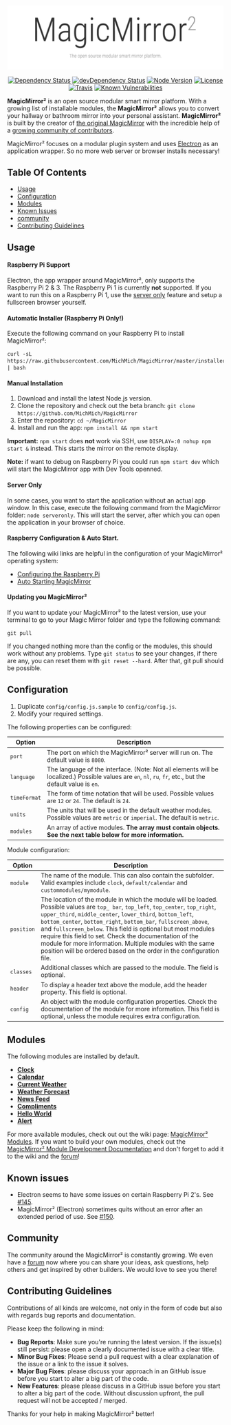 ![MagicMirror²: The open source modular smart mirror platform. ](.github/header.png)

<p align="center">
	<a href="https://david-dm.org/MichMich/MagicMirror"><img src="https://david-dm.org/MichMich/MagicMirror.svg" alt="Dependency Status"></a>
	<a href="https://david-dm.org/MichMich/MagicMirror#info=devDependencies"><img src="https://david-dm.org/MichMich/MagicMirror/dev-status.svg" alt="devDependency Status"></a>
	<a href="https://nodejs.org"><img src="https://img.shields.io/badge/node-v5.10.1-brightgreen.svg" alt="Node Version"></a>
	<a href="http://choosealicense.com/licenses/mit"><img src="https://img.shields.io/badge/license-MIT-blue.svg" alt="License"></a>
	<a href="https://travis-ci.org/MichMich/MagicMirror"><img src="https://travis-ci.org/MichMich/MagicMirror.svg" alt="Travis"></a>
	<a href="https://snyk.io/test/github/MichMich/MagicMirror"><img src="https://snyk.io/test/github/MichMich/MagicMirror/badge.svg" alt="Known Vulnerabilities" data-canonical-src="https://snyk.io/test/github/MichMich/MagicMirror" style="max-width:100%;"></a>
</p>

**MagicMirror²** is an open source modular smart mirror platform. With a growing list of installable modules, the **MagicMirror²** allows you to convert your hallway or bathroom mirror into your personal assistant. **MagicMirror²** is built by the creator of [the original MagicMirror](http://michaelteeuw.nl/tagged/magicmirror) with the incredible help of a [growing community of contributors](https://github.com/MichMich/MagicMirror/graphs/contributors). 

MagicMirror² focuses on a modular plugin system and uses [Electron](http://electron.atom.io/) as an application wrapper. So no more web server or browser installs necessary!

## Table Of Contents

- [Usage](#usage)
- [Configuration](#configuration)
- [Modules](#modules)
- [Known Issues](#known-issues)
- [community](#community)
- [Contributing Guidelines](#contributing-guidelines)

## Usage 

#### Raspberry Pi Support
Electron, the app wrapper around MagicMirror², only supports the Raspberry Pi 2 & 3. The Raspberry Pi 1 is currently **not** supported. If you want to run this on a Raspberry Pi 1, use the [server only](#server-only) feature and setup a fullscreen browser yourself.

#### Automatic Installer (Raspberry Pi Only!)

Execute the following command on your Raspberry Pi to install MagicMirror²:
````
curl -sL https://raw.githubusercontent.com/MichMich/MagicMirror/master/installers/raspberry.sh | bash
````

#### Manual Installation

1. Download and install the latest Node.js version.
2. Clone the repository and check out the beta branch: `git clone https://github.com/MichMich/MagicMirror`
3. Enter the repository: `cd ~/MagicMirror`
4. Install and run the app: `npm install && npm start`

**Important:** `npm start` does **not** work via SSH, use `DISPLAY=:0 nohup npm start &` instead. This starts the mirror on the remote display.

**Note:** if want to debug on Raspberry Pi you could run `npm start dev` which will start the MagicMirror app with Dev Tools openned.

#### Server Only

In some cases, you want to start the application without an actual app window. In this case, execute the following command from the MagicMirror folder: `node serveronly`. This will start the server, after which you can open the application in your browser of choice.

#### Raspberry Configuration & Auto Start.

The following wiki links are helpful in the configuration of your MagicMirror² operating system:
- [Configuring the Raspberry Pi](https://github.com/MichMich/MagicMirror/wiki/Configuring-the-Raspberry-Pi)
- [Auto Starting MagicMirror](https://github.com/MichMich/MagicMirror/wiki/Auto-Starting-MagicMirror)

#### Updating you MagicMirror²

If you want to update your MagicMirror² to the latest version, use your terminal to go to your Magic Mirror folder and type the following command:

````
git pull
```` 

If you changed nothing more than the config or the modules, this should work without any problems. 
Type `git status` to see your changes, if there are any, you can reset them with `git reset --hard`. After that, git pull should be possible.

## Configuration

1. Duplicate `config/config.js.sample` to `config/config.js`.
2. Modify your required settings.

The following properties can be configured:


| **Option** | **Description** |
| --- | --- |
| `port` | The port on which the MagicMirror² server will run on. The default value is `8080`. |
| `language` | The language of the interface. (Note: Not all elements will be localized.) Possible values are `en`, `nl`, `ru`, `fr`, etc., but the default value is `en`. |
| `timeFormat` | The form of time notation that will be used. Possible values are `12` or `24`. The default is `24`. |
| `units` | The units that will be used in the default weather modules. Possible values are `metric` or `imperial`. The default is `metric`. |
| `modules` | An array of active modules. **The array must contain objects. See the next table below for more information.** |

Module configuration:

| **Option** | **Description** |
| --- | --- |
| `module` | The name of the module. This can also contain the subfolder. Valid examples include `clock`, `default/calendar` and `custommodules/mymodule`. |
| `position` | The location of the module in which the module will be loaded. Possible values are `top_ bar`, `top_left`, `top_center`, `top_right`, `upper_third`, `middle_center`, `lower_third`, `bottom_left`, `bottom_center`, `bottom_right`, `bottom_bar`, `fullscreen_above`, and `fullscreen_below`. This field is optional but most modules require this field to set. Check the documentation of the module for more information. Multiple modules with the same position will be ordered based on the order in the configuration file. |
| `classes` | Additional classes which are passed to the module. The field is optional. |
| `header` | To display a header text above the module, add the header property. This field is optional. |
| `config` | An object with the module configuration properties. Check the documentation of the module for more information. This field is optional, unless the module requires extra configuration. |

## Modules

The following modules are installed by default.

- [**Clock**](modules/default/clock)
- [**Calendar**](modules/default/calendar)
- [**Current Weather**](modules/default/currentweather)
- [**Weather Forecast**](modules/default/weatherforecast)
- [**News Feed**](modules/default/newsfeed)
- [**Compliments**](modules/default/compliments)
- [**Hello World**](modules/default/helloworld)
- [**Alert**](modules/default/alert)

For more available modules, check out out the wiki page: [MagicMirror² Modules](https://github.com/MichMich/MagicMirror/wiki/MagicMirror²-Modules). If you want to build your own modules, check out the [MagicMirror² Module Development Documentation](modules) and don't forget to add it to the wiki and the [forum](https://forum.magicmirror.builders/category/7/showcase)!

## Known issues

- Electron seems to have some issues on certain Raspberry Pi 2's. See [#145](https://github.com/MichMich/MagicMirror/issues/145).
- MagicMirror² (Electron) sometimes quits without an error after an extended period of use. See [#150](https://github.com/MichMich/MagicMirror/issues/150). 

## Community

The community around the MagicMirror² is constantly growing. We even have a [forum](https://forum.magicmirror.builders) now where you can share your ideas, ask questions, help others and get inspired by other builders. We would love to see you there!

## Contributing Guidelines

Contributions of all kinds are welcome, not only in the form of code but also with regards bug reports and documentation.

Please keep the following in mind:

- **Bug Reports**:  Make sure you're running the latest version. If the issue(s) still persist: please open a clearly documented issue with a clear title. 
- **Minor Bug Fixes**: Please send a pull request with a clear explanation of the issue or a link to the issue it solves.
- **Major Bug Fixes**: please discuss your approach in an GitHub issue before you start to alter a big part of the code.
- **New Features**: please please discuss in a GitHub issue before you start to alter a big part of the code. Without discussion upfront, the pull request will not be accepted / merged.

Thanks for your help in making MagicMirror² better! 

